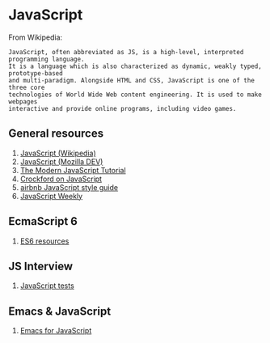 JavaScript
==========

From Wikipedia:

```
JavaScript, often abbreviated as JS, is a high-level, interpreted programming language.
It is a language which is also characterized as dynamic, weakly typed, prototype-based
and multi-paradigm. Alongside HTML and CSS, JavaScript is one of the three core
technologies of World Wide Web content engineering. It is used to make webpages
interactive and provide online programs, including video games.
```

General resources
-----------------

1. [JavaScript (Wikipedia)](https://en.wikipedia.org/wiki/JavaScript)
2. [JavaScript (Mozilla DEV)](https://developer.mozilla.org/en-US/docs/Web/JavaScript)
3. [The Modern JavaScript Tutorial](https://javascript.info/)
4. [Crockford on JavaScript](https://www.crockford.com/javascript/)
5. [airbnb JavaScript style guide](https://github.com/airbnb/javascript)
6. [JavaScript Weekly](http://javascriptweekly.com/)

EcmaScript 6
------------

1. [ES6 resources](es6-resources.md)

JS Interview
------------

1. [JavaScript tests](javascript-tests.md)

Emacs & JavaScript
------------------

1. [Emacs for JavaScript](emacs-for-javascript.md)
